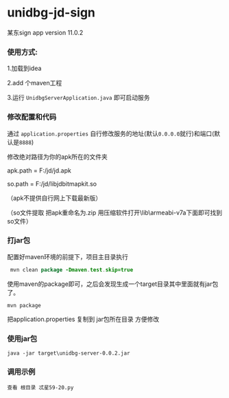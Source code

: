 
# unidbg-jd-sign
某东sign app version 11.0.2

### 使用方式:
1.加载到idea

2.add 个maven工程

3.运行 `UnidbgServerApplication.java` 即可启动服务

### 修改配置和代码
通过 `application.properties` 自行修改服务的地址(默认`0.0.0.0`就行)和端口(默认是`8888`)

修改绝对路径为你的apk所在的文件夹

apk.path = F:/jd/jd.apk

so.path = F:/jd/libjdbitmapkit.so

（apk不提供自行网上下载最新版）

（so文件提取 把apk重命名为.zip 用压缩软件打开\lib\armeabi-v7a下面即可找到so文件）

### 打jar包
配置好maven环境的前提下，项目主目录执行
````java
 mvn clean package -Dmaven.test.skip=true  
````
使用maven的package即可，之后会发现生成一个target目录其中里面就有jar包了。
```
mvn package
```
把application.properties 复制到 jar包所在目录 方便修改
### 使用jar包
```
java -jar target\unidbg-server-0.0.2.jar 
```
### 调用示例
```
查看 根目录 忒星59-20.py
```

